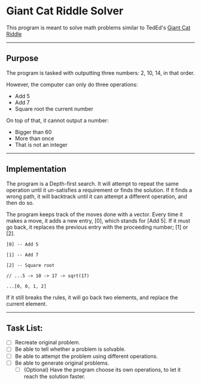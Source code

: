 # Giant Cat Riddle Solver

This program is meant to solve math problems similar to TedEd's [Giant Cat Riddle](https://www.ted.com/talks/dan_finkel_can_you_solve_the_giant_cat_army_riddle/)

---
## Purpose

The program is tasked with outputting three numbers: 2, 10, 14, in that order.

However, the computer can only do three operations: 
 - Add 5
 - Add 7
 - Square root the current number

On top of that, it cannot output a number:
 - Bigger than 60
 - More than once
 - That is not an integer

---

## Implementation

The program is a Depth-first search. It will attempt to repeat the same operation until it un-satisfies a requirement or finds the solution. If it finds a wrong path, it will backtrack until it can attempt a different operation, and then do so.

The program keeps track of the moves done with a vector. Every time it makes a move, it adds a new entry, [0], which stands for [Add 5]. If it must go back, it replaces the previous entry with the proceeding number; [1] or [2].

```
[0] -- Add 5

[1] -- Add 7

[2] -- Square root
```

```
// ...5 -> 10 -> 17 -> sqrt(17)

...[0, 0, 1, 2]
```

If it still breaks the rules, it will go back two elements, and replace the current element.

---

## Task List:

- [ ] Recreate original problem.
- [ ] Be able to tell whether a problem is solvable.
- [ ] Be able to attempt the problem using different operations.
- [ ] Be able to generate original problems.
  - [ ] (Optional) Have the program choose its own operations, to let it reach the solution faster.